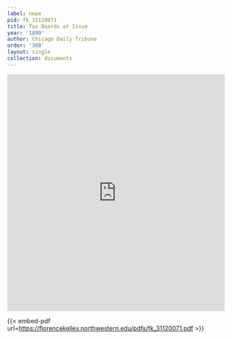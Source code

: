 ```yaml
---
label: nope
pid: fk_31120071
title: Tax Boards at Issue
year: '1899'
author: Chicago Daily Tribune
order: '360'
layout: single
collection: documents
---
```

<iframe src="https://northwestern.app.box.com/embed/s/ghg6bzjsq0bv97tfftkvdbju48rh95rd?sortColumn=date&view=list" width="100%" height="550" frameborder="0" allowfullscreen webkitallowfullscreen msallowfullscreen></iframe>


{{< embed-pdf url=https://florencekelley.northwestern.edu/pdfs/fk_31120071.pdf >}}
